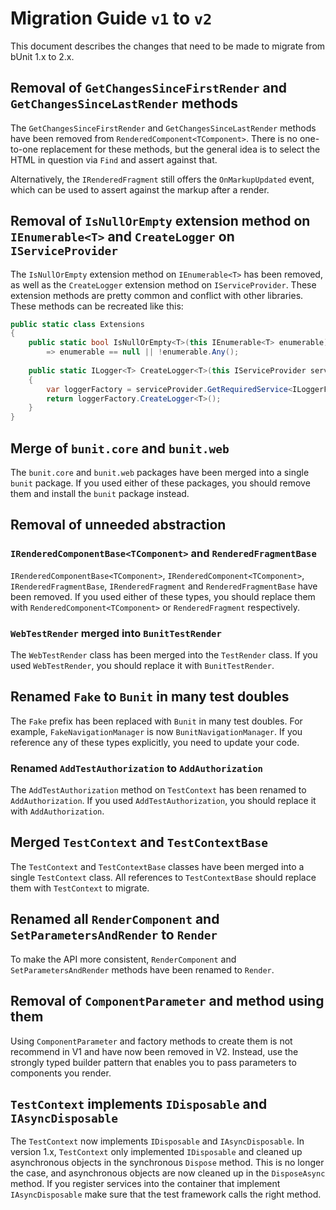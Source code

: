 # Migration Guide `v1` to `v2`
This document describes the changes that need to be made to migrate from bUnit 1.x to 2.x.

## Removal of `GetChangesSinceFirstRender` and `GetChangesSinceLastRender` methods
The `GetChangesSinceFirstRender` and `GetChangesSinceLastRender` methods have been removed from `RenderedComponent<TComponent>`. There is no one-to-one replacement for these methods, but the general idea is to select the HTML in question via `Find` and assert against that.

Alternatively, the `IRenderedFragment` still offers the `OnMarkupUpdated` event, which can be used to assert against the markup after a render.

## Removal of `IsNullOrEmpty` extension method on `IEnumerable<T>` and `CreateLogger` on `IServiceProvider`
The `IsNullOrEmpty` extension method on `IEnumerable<T>` has been removed, as well as the `CreateLogger` extension method on `IServiceProvider`. These extension methods are pretty common and conflict with other libraries. These methods can be recreated like this:

```csharp
public static class Extensions
{
    public static bool IsNullOrEmpty<T>(this IEnumerable<T> enumerable)
        => enumerable == null || !enumerable.Any();
    
    public static ILogger<T> CreateLogger<T>(this IServiceProvider serviceProvider)
    {
        var loggerFactory = serviceProvider.GetRequiredService<ILoggerFactory>() ?? NullLoggerFactory.Instance;
        return loggerFactory.CreateLogger<T>();
    }
}
```

## Merge of `bunit.core` and `bunit.web`
The `bunit.core` and `bunit.web` packages have been merged into a single `bunit` package. If you used either of these packages, you should remove them and install the `bunit` package instead.

## Removal of unneeded abstraction

### `IRenderedComponentBase<TComponent>` and `RenderedFragmentBase`
`IRenderedComponentBase<TComponent>`, `IRenderedComponent<TComponent>`, `IRenderedFragmentBase`, `IRenderedFragment` and `RenderedFragmentBase` have been removed.
If you used either of these types, you should replace them with `RenderedComponent<TComponent>` or `RenderedFragment` respectively.

### `WebTestRender` merged into `BunitTestRender`
The `WebTestRender` class has been merged into the `TestRender` class. If you used `WebTestRender`, you should replace it with `BunitTestRender`.

## Renamed `Fake` to `Bunit` in many test doubles
The `Fake` prefix has been replaced with `Bunit` in many test doubles. For example, `FakeNavigationManager` is now `BunitNavigationManager`. If you reference any of these types explicitly, you need to update your code.

### Renamed `AddTestAuthorization` to `AddAuthorization`
The `AddTestAuthorization` method on `TestContext` has been renamed to `AddAuthorization`. If you used `AddTestAuthorization`, you should replace it with `AddAuthorization`.

## Merged `TestContext` and `TestContextBase`
The `TestContext` and `TestContextBase` classes have been merged into a single `TestContext` class. All references to `TestContextBase` should replace them with `TestContext` to migrate.

## Renamed all `RenderComponent` and `SetParametersAndRender` to `Render`
To make the API more consistent, `RenderComponent` and `SetParametersAndRender` methods have been renamed to `Render`.

## Removal of `ComponentParameter` and method using them
Using `ComponentParameter` and factory methods to create them is not recommend in V1 and have now been removed in V2. Instead, use the strongly typed builder pattern that enables you to pass parameters to components you render.

## `TestContext` implements `IDisposable` and `IAsyncDisposable`
The `TestContext` now implements `IDisposable` and `IAsyncDisposable`. In version 1.x, `TestContext` only implemented `IDisposable` and cleaned up asynchronous objects in the synchronous `Dispose` method. This is no longer the case, and asynchronous objects are now cleaned up in the `DisposeAsync` method.
If you register services into the container that implement `IAsyncDisposable` make sure that the test framework calls the right method.
